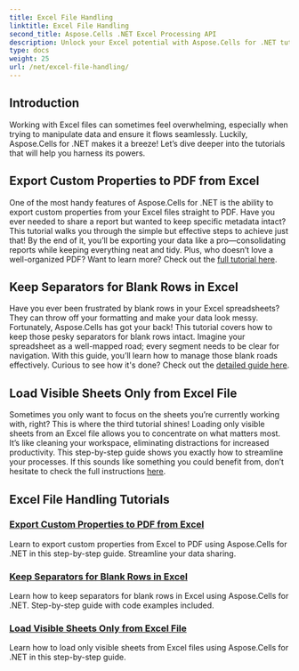 ```yaml
---
title: Excel File Handling
linktitle: Excel File Handling
second_title: Aspose.Cells .NET Excel Processing API
description: Unlock your Excel potential with Aspose.Cells for .NET tutorials. Export properties, manage blank rows, and load visible sheets easily.
type: docs
weight: 25
url: /net/excel-file-handling/
---
```

## Introduction

Working with Excel files can sometimes feel overwhelming, especially when trying to manipulate data and ensure it flows seamlessly. Luckily, Aspose.Cells for .NET makes it a breeze! Let’s dive deeper into the tutorials that will help you harness its powers.

## Export Custom Properties to PDF from Excel

One of the most handy features of Aspose.Cells for .NET is the ability to export custom properties from your Excel files straight to PDF. Have you ever needed to share a report but wanted to keep specific metadata intact? This tutorial walks you through the simple but effective steps to achieve just that! By the end of it, you’ll be exporting your data like a pro—consolidating reports while keeping everything neat and tidy. Plus, who doesn’t love a well-organized PDF? Want to learn more? Check out the [full tutorial here](./export-custom-properties-to-pdf/).

## Keep Separators for Blank Rows in Excel

Have you ever been frustrated by blank rows in your Excel spreadsheets? They can throw off your formatting and make your data look messy. Fortunately, Aspose.Cells has got your back! This tutorial covers how to keep those pesky separators for blank rows intact. Imagine your spreadsheet as a well-mapped road; every segment needs to be clear for navigation. With this guide, you’ll learn how to manage those blank roads effectively. Curious to see how it's done? Check out the [detailed guide here](./keep-separators-for-blank-rows/).

## Load Visible Sheets Only from Excel File

Sometimes you only want to focus on the sheets you’re currently working with, right? This is where the third tutorial shines! Loading only visible sheets from an Excel file allows you to concentrate on what matters most. It’s like cleaning your workspace, eliminating distractions for increased productivity. This step-by-step guide shows you exactly how to streamline your processes. If this sounds like something you could benefit from, don’t hesitate to check the full instructions [here](./load-visible-sheets-only/).

## Excel File Handling Tutorials
### [Export Custom Properties to PDF from Excel](./export-custom-properties-to-pdf/)
Learn to export custom properties from Excel to PDF using Aspose.Cells for .NET in this step-by-step guide. Streamline your data sharing.
### [Keep Separators for Blank Rows in Excel](./keep-separators-for-blank-rows/)
Learn how to keep separators for blank rows in Excel using Aspose.Cells for .NET. Step-by-step guide with code examples included.
### [Load Visible Sheets Only from Excel File](./load-visible-sheets-only/)
Learn how to load only visible sheets from Excel files using Aspose.Cells for .NET in this step-by-step guide.